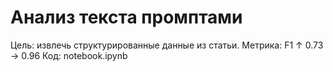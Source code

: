 # Анализ текста промптами
Цель: извлечь структурированные данные из статьи.
Метрика: F1 ↑ 0.73 → 0.96
Код: notebook.ipynb
